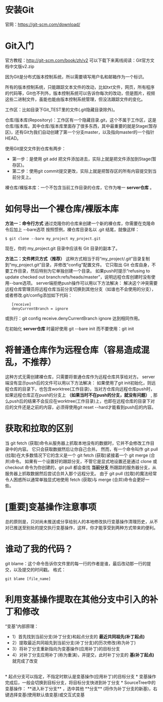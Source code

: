 # 安装Git

官网：https://git-scm.com/download/




# Git入门

官方教程：http://git-scm.com/book/zh/v2
可以下载下来离线阅读：Git官方文档中文版v2.zip

因为Git是分布式版本控制系统，所以需要填写用户名和邮箱作为一个标识。

所有的版本控制系统，只能跟踪文本文件的改动，比如txt文件，网页，所有程序的代码等，Git也不列外，版本控制系统可以告诉你每次的改动，但是图片，视频这些二进制文件，虽能也能由版本控制系统管理，但没法跟踪文件的变化。

工作区：比如目录下Git_TEST里的文件(.git隐藏目录除外)。

仓库/版本库(Repository)：工作区有一个隐藏目录.git，这个不属于工作区，这是仓库/版本库。其中仓库/版本库里面存了很多东西，其中最重要的就是Stage(暂存区)，还有Git为我们自动创建了第一个分支master，以及指向master的一个指针HEAD。

使用Git提交文件到仓库有两步：
* 第一步：是使用 git add 把文件添加进去，实际上就是把文件添加到Stage(暂存区)。
* 第二步：使用git commit提交更改，实际上就是把暂存区的所有内容提交到当前分支上。

裸仓库/裸版本库：一个不包含当前工作目录的仓库，它作为唯一 **server仓库** 。



# 如何导出一个裸仓库/裸版本库

 **方法一：命令行方式** 
通过克隆你的仓库来创建一个新的裸仓库，你需要在克隆命令后加上 --bare选项 按照惯例，裸仓库目录名以 .git 结尾，就像这样：
```
$ git clone --bare my_project my_project.git
```
现在，你的 my_project.git 目录中应该有 Git 目录的副本了。

 **方法二：文件拷贝方式（推荐）** 
这种方式相当于将“my_project/.git”目录复制到“my_project.git”目录，并修改“config”配置文件。
它只取出 Git 仓库自身，不要工作目录，然后特别为它单独创建一个目录。
如果push时提示“refusing to update checked out branch:refs/heads/master”，说明远程仓库创建时没有使用--bare选项。
server端拒绝push操作可以用以下方法解决：
解决这个冲突需要远程仓库管理员将远程仓库当前分支切换到其他分支（如谁也不会使用的分支），或者修改.git/config添加如下代码：
```
   [receive]
   denyCurrentBranch = ignore
```
或执行：git config receive.denyCurrentBranch ignore  达到相同作用。

在初始化 **server仓库** 时最好使用 git --bare init   而不要使用：git init



# 将普通仓库作为远程仓库（容易造成混乱，不推荐）

这种方式无需创建裸仓库，只需要将普通仓库作为远程仓库共享给对方。
server端没有显示push后的文件可以用以下方法解决：
如果使用了git init初始化，则远程仓库的目录下，也包含worktree(工作目录)，当对方仓库向远程仓库push时，如果远程仓库正在push的分支上 **（如果当时不在push的分支，就没有问题）** , 那么push后的结果不会反应在worktree(工作目录)上，也即在远程仓库的目录下对应的文件还是之前的内容，必须得使用git reset --hard才能看到push后的内容。


# 获取和拉取的区别

当 git fetch (获取)命令从服务器上抓取本地没有的数据时，它并不会修改工作目录中的内容。 它只会获取数据然后让你自己合并。 然而，有一个命令叫作 git pull (拉取)在大多数情况下它的含义是一个 git fetch (获取)紧接着一个 git merge (合并)命令。
如果有一个设置好的跟踪分支，不管它是显式地设置还是通过 clone 或 checkout 命令为你创建的，git pull 都会查找 **当前分支** 所跟踪的服务器分支，从服务器上抓取数据然后尝试合并入那个远程分支。
由于 git pull (拉取)的魔法经常令人困惑所以通常单独显式地使用 fetch (获取)与 merge (合并)命令会更好一些。


# [重要]变基操作注意事项

总的原则是，只对尚未推送或分享给别人的本地修改执行变基操作清理历史，从不对已推送至别处的提交执行变基操作，这样，你才能享受到两种方式带来的便利。


# 谁动了我的代码？

git blame：这个命令告诉你文件里的每一行的作者是谁，最后改动那一行的提交，以及提交的时间戳。
格式：
```
git blame [file_name]
```


# 利用变基操作提取在其他分支中引入的补丁和修改

“变基”内部原理：
* 1）首先找到当前分支(补丁分支)和起点分支的 **最近共同祖先(补丁起点)** 
* 2）提取最近共同祖先到当前分支(补丁分支)的历次修改(称为补丁)
* 3）将补丁分支重新指向为变基操作(应用补丁)的目标分支
* 4）对补丁分支应用补丁(称为重演)，并提交，此时补丁分支的 **基(补丁起点)** 就完成了改变
<br>
* 起点分支可以指定，不指定时默认是变基操作(应用补丁)的目标分支
* 变基操作完成后，一般会切换到目标分支，将目标分支快进到补丁分支
* SourceTree中的变基操作： **进入补丁分支** ，选中其他 **分支** (将作为补丁分支的新基)，右键选择变基(使用默认值变基)或交互式变基











